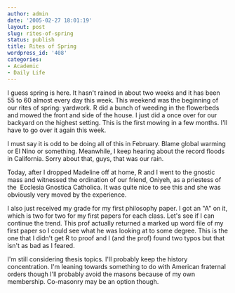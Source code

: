 ```yaml
---
author: admin
date: '2005-02-27 18:01:19'
layout: post
slug: rites-of-spring
status: publish
title: Rites of Spring
wordpress_id: '408'
categories:
- Academic
- Daily Life
---
```

<p>I guess spring is here. It hasn&#39;t rained in about two weeks and it has been 
55 to 60 almost every day this week. This weekend was the beginning of our rites 
of spring: yardwork. R did a bunch of weeding in the flowerbeds and mowed the 
front and side of the house. I just did a once over for our backyard on the 
highest setting. This is the first mowing in a few months. I&#39;ll have to go over 
it again this week.</p>
<p>I must say it is odd to be doing all of this in February. Blame global 
warming or El Nino or something. Meanwhile, I keep hearing about the record 
floods in California. Sorry about that, guys, that was our rain.</p>
<p>Today, after I dropped Madeline off at home, R and I went to the gnostic mass 
and witnessed the ordination of our friend, Oniyeh, as a priestess of the&nbsp; 
Ecclesia Gnostica Catholica. It was quite nice to see this and she was obviously 
very moved by the experience.</p>
<p>I also just received my grade for my first philosophy paper. I got an &quot;A&quot; on 
it, which is two for two for my first papers for each class. Let&#39;s see if I can 
continue the trend. This prof actually returned a marked up word file of my 
first paper so I could see what he was looking at to some degree. This is the 
one that I didn&#39;t get R to proof and I (and the prof) found two typos but that 
isn&#39;t as bad as I feared.</p>
<p>I&#39;m still considering thesis topics. I&#39;ll probably keep the history 
concentration. I&#39;m leaning towards something to do with American fraternal 
orders though I&#39;ll probably avoid the masons because of my own membership. 
Co-masonry may be an option though.</p>
